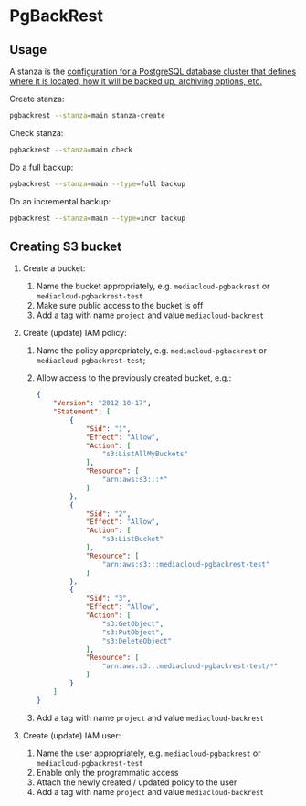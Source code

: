 # PgBackRest


## Usage

A stanza is the [configuration for a PostgreSQL database cluster that defines where it is located, how it will be backed up, archiving options, etc.](https://pgbackrest.org/user-guide.html)

Create stanza:

```bash
pgbackrest --stanza=main stanza-create
```

Check stanza:

```bash
pgbackrest --stanza=main check
```

Do a full backup:

```bash
pgbackrest --stanza=main --type=full backup
```

Do an incremental backup:

```bash
pgbackrest --stanza=main --type=incr backup
```


## Creating S3 bucket

1. Create a bucket:
    1. Name the bucket appropriately, e.g. `mediacloud-pgbackrest` or `mediacloud-pgbackrest-test`
    2. Make sure public access to the bucket is off
    3. Add a tag with name `project` and value `mediacloud-backrest`

2. Create (update) IAM policy:
    1. Name the policy appropriately, e.g. `mediacloud-pgbackrest` or `mediacloud-pgbackrest-test`;
    2. Allow access to the previously created bucket, e.g.:

        ```json
        {
            "Version": "2012-10-17",
            "Statement": [
                {
                    "Sid": "1",
                    "Effect": "Allow",
                    "Action": [
                        "s3:ListAllMyBuckets"
                    ],
                    "Resource": [
                        "arn:aws:s3:::*"
                    ]
                },
                {
                    "Sid": "2",
                    "Effect": "Allow",
                    "Action": [
                        "s3:ListBucket"
                    ],
                    "Resource": [
                        "arn:aws:s3:::mediacloud-pgbackrest-test"
                    ]
                },
                {
                    "Sid": "3",
                    "Effect": "Allow",
                    "Action": [
                        "s3:GetObject",
                        "s3:PutObject",
                        "s3:DeleteObject"
                    ],
                    "Resource": [
                        "arn:aws:s3:::mediacloud-pgbackrest-test/*"
                    ]
                }
            ]
        }
        ```

    3. Add a tag with name `project` and value `mediacloud-backrest`

3. Create (update) IAM user:
    1. Name the user appropriately, e.g. `mediacloud-pgbackrest` or `mediacloud-pgbackrest-test`
    2. Enable only the programmatic access
    3. Attach the newly created / updated policy to the user
    4. Add a tag with name `project` and value `mediacloud-backrest`
